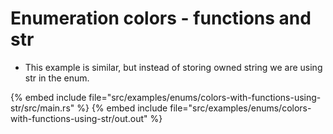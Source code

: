 # Enumeration colors - functions and str

* This example is similar, but instead of storing owned string we are using str in the enum.

{% embed include file="src/examples/enums/colors-with-functions-using-str/src/main.rs" %}
{% embed include file="src/examples/enums/colors-with-functions-using-str/out.out" %}



